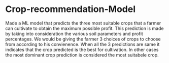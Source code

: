 # Crop-recommendation-Model
Made a ML model that predicts the three most suitable crops that a farmer can cultivate to obtain the maximum possible profit. This prediction is made by taking into consideration the various soil parameters and profit percentages. We would be giving the farmer 3 choices of crops to choose from according to his convienence. When all the 3 predictions are same it indicates that the crop predicted is the best for cultivation. In other cases the most dominant crop prediction is considered the most suitabele crop.
